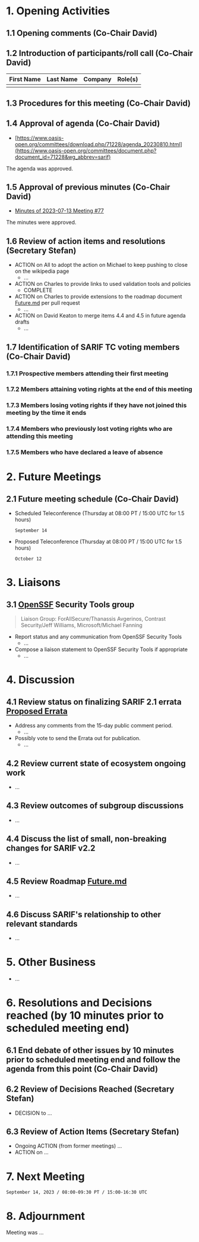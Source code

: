 # 1. Opening Activities

## 1.1 Opening comments (Co-Chair David)

## 1.2 Introduction of participants/roll call (Co-Chair David)

| First Name | Last Name | Company           | Role(s)                 |
|:-----------|:----------|:------------------|:------------------------|
|            |           |                   |                         |

## 1.3 Procedures for this meeting (Co-Chair David)

## 1.4 Approval of agenda (Co-Chair David)

* [https://www.oasis-open.org/committees/download.php/71228/agenda_20230810.html](https://www.oasis-open.org/committees/document.php?document_id=71228&wg_abbrev=sarif)

The agenda was approved.

## 1.5 Approval of previous minutes (Co-Chair David)

* [Minutes of 2023-07-13 Meeting #77](https://www.oasis-open.org/committees/document.php?document_id=71191&wg_abbrev=sarif)

The minutes were approved.

## 1.6 Review of action items and resolutions (Secretary Stefan)

* ACTION on All to adopt the action on Michael to keep pushing to close on the wikipedia page
  * ...
* ACTION on Charles to provide links to used validation tools and policies
  * COMPLETE 
* ACTION on Charles to provide extensions to the roadmap document [Future.md](https://github.com/oasis-tcs/sarif-spec/blob/main/Future.md) per pull request
  * ... 
* ACTION on David Keaton to merge items 4.4 and 4.5 in future agenda drafts
  * ...

## 1.7 Identification of SARIF TC voting members (Co-Chair David)

### 1.7.1 Prospective members attending their first meeting

### 1.7.2 Members attaining voting rights at the end of this meeting

### 1.7.3 Members losing voting rights if they have not joined this meeting by the time it ends

### 1.7.4 Members who previously lost voting rights who are attending this meeting

### 1.7.5 Members who have declared a leave of absence

# 2. Future Meetings

## 2.1 Future meeting schedule (Co-Chair David)

- Scheduled Teleconference (Thursday at 08:00 PT / 15:00 UTC for 1.5 hours)
    ```
    September 14
    ```
- Proposed Teleconference (Thursday at 08:00 PT / 15:00 UTC for 1.5 hours)
    ```
    October 12
    ```

# 3. Liaisons

## 3.1 [OpenSSF](https://openssf.org/) Security Tools group

> Liaison Group: ForAllSecure/Thanassis Avgerinos, Contrast Security/Jeff Williams, Microsoft/Michael Fanning

* Report status and any communication from OpenSSF Security Tools
  * ...
* Compose a liaison statement to OpenSSF Security Tools if appropriate
  * ...

# 4. Discussion

## 4.1 Review status on finalizing SARIF 2.1 errata [Proposed Errata](https://www.oasis-open.org/committees/document.php?document_id=71149&wg_abbrev=sarif)

* Address any comments from the 15-day public comment period.
  * ...
* Possibly vote to send the Errata out for publication.
  * ...

## 4.2 Review current state of ecosystem ongoing work

* ...

## 4.3 Review outcomes of subgroup discussions

* ...

## 4.4 Discuss the list of small, non-breaking changes for SARIF v2.2

* ...

## 4.5 Review Roadmap [Future.md](https://github.com/oasis-tcs/sarif-spec/blob/main/Future.md)

* ...

## 4.6 Discuss SARIF's relationship to other relevant standards

* ...

# 5. Other Business

* ...

# 6. Resolutions and Decisions reached (by 10 minutes prior to scheduled meeting end)

## 6.1 End debate of other issues by 10 minutes prior to scheduled meeting end and follow the agenda from this point (Co-Chair David)

## 6.2 Review of Decisions Reached (Secretary Stefan)

* DECISION to ...

## 6.3 Review of Action Items (Secretary Stefan)

* Ongoing ACTION (from former meetings) ...
* ACTION on ...

# 7. Next Meeting

  ```
  September 14, 2023 / 08:00-09:30 PT / 15:00-16:30 UTC
  ```

# 8. Adjournment

Meeting was ...


